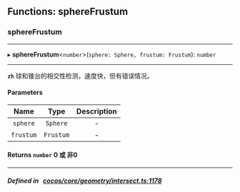 ## Functions: sphereFrustum

### sphereFrustum


___
▸ **sphereFrustum**<`number`\>(`sphere: Sphere, frustum: Frustum`): `number`
___


**`zh`** 
球和锥台的相交性检测，速度快，但有错误情况。



#### Parameters

| Name | Type | Description |
| :------: | :------: | :------: |
| `sphere` | `Sphere` | - |
| `frustum` | `Frustum` | - |

#### Returns `number` 0 或 非0

___


##### Defined in &nbsp;   [cocos/core/geometry/intersect.ts:1178](https://github.com/cocos-creator/engine/blob/c7bf6b8a9/cocos/core/geometry/intersect.ts#L1178)&nbsp;
